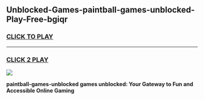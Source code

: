
## Unblocked-Games-paintball-games-unblocked-Play-Free-bgiqr
<h3>
<a href="https://premium76.site?title=paintball-games-unblocked&ref=18A1">CLICK TO PLAY</a></h3>
<hr>

<h3>
<a href="https://premium76.site?title=paintball-games-unblocked&ref=18A1">CLICK 2 PLAY</a>
  
</h3>

<a href="https://premium76.site?title=paintball-games-unblocked&ref=18A1"><img src="https://clearcache.store/games.png"></a>


**paintball-games-unblocked games unblocked: Your Gateway to Fun and Accessible Online Gaming**
